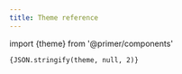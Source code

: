 ```yaml
---
title: Theme reference
---
```


import {theme} from '@primer/components'

<pre><code class="language-json">{JSON.stringify(theme, null, 2)}</code></pre>
